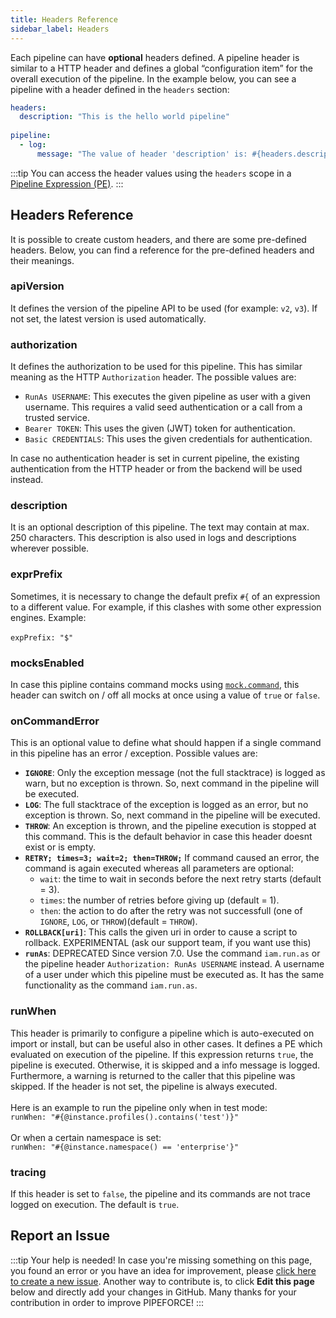 ```yaml
---
title: Headers Reference
sidebar_label: Headers
---
```


Each pipeline can have **optional** headers defined. A pipeline header is similar to a HTTP header and defines a global “configuration item” for the overall execution of the pipeline. In the example below, you can see a pipeline with a header defined in the `headers` section:

```yaml
headers:
  description: "This is the hello world pipeline"
  
pipeline:
  - log:
      message: "The value of header 'description' is: #{headers.description}"
```

:::tip
You can access the header values using the ``headers`` scope in a [Pipeline Expression (PE)](../api/pel).
:::

## Headers Reference

It is possible to create custom headers, and there are some pre-defined headers. Below, you can find a reference for the pre-defined headers and their meanings.

### apiVersion

It defines the version of the pipeline API to be used (for example: `v2`, `v3`). If not set, the latest version is used automatically.    
                                                                                        
### authorization

It defines the authorization to be used for this pipeline. This has similar meaning as the HTTP `Authorization` header. The possible values are:

*   `RunAs USERNAME`: This executes the given pipeline as user with a given username. This requires a valid seed authentication or a call from a trusted service.
*   `Bearer TOKEN`: This uses the given (JWT) token for authentication.
*   `Basic CREDENTIALS`: This uses the given credentials for authentication.

In case no authentication header is set in current pipeline, the existing authentication from the HTTP header or from the backend will be used instead. 

### description

It is an optional description of this pipeline. The text may contain at max. 250 characters. This description is also used in logs and descriptions wherever possible.                                                                                                 

### exprPrefix

Sometimes, it is necessary to change the default prefix `#{` of an expression to a different value. For example, if this clashes with some other expression engines. Example:<br/><br/>`expPrefix: "$"` 

### mocksEnabled

In case this pipline contains command mocks using [``mock.command``](../api/commands#mockcommand-v1), this header can switch on / off all mocks at once using a value of ``true`` or ``false``.                                                                                                     

### onCommandError

This is an optional value to define what should happen if a single command in this pipeline has an error / exception. Possible values are:

  * **`IGNORE`**: Only the exception message (not the full stacktrace) is logged as warn, but no exception is thrown. So, next command in the pipeline will be executed.
  * **`LOG`**: The full stacktrace of the exception is logged as an error, but no exception is thrown. So, next command in the pipeline will be executed.
  * **`THROW`**: An exception is thrown, and the pipeline execution is stopped at this command. This is the default behavior in case this header doesnt exist or is empty.
  * **`RETRY; times=3; wait=2; then=THROW;`** If command caused an error, the command is again executed whereas all parameters are optional:
    *   `wait`: the time to wait in seconds before the next retry starts (default = 3).
    *   `times`: the number of retries before giving up (default = 1).
    *   `then`: the action to do after the retry was not successfull (one of `IGNORE`, `LOG`, or `THROW`)(default = `THROW`).
  *   **`ROLLBACK[uri]`**: This calls the given uri in order to cause a script to rollback. EXPERIMENTAL (ask our support team, if you want use this)
  *   **`runAs`**: DEPRECATED Since version 7.0. Use the command `iam.run.as` or the pipeline header `Authorization: RunAs USERNAME` instead. A username of a user under which this pipeline must be executed as. It has the same functionality as the command `iam.run.as`.                                                                                                      

### runWhen

This header is primarily to configure a pipeline which is auto-executed on import or install, but can be useful also in other cases. It defines a PE which evaluated on execution of the pipeline. If this expression returns `true`, the pipeline is executed. Otherwise, it is skipped and a info message is logged. Furthermore, a warning is returned to the caller that this pipeline was skipped. If the header is not set, the pipeline is always executed.<br/><br/>Here is an example to run the pipeline only when in test mode:  <br/>`runWhen: "#{@instance.profiles().contains('test')}"`<br/><br/>Or when a certain namespace is set:  <br/>`runWhen: "#{@instance.namespace() == 'enterprise'}"`                                                                  

### tracing

If this header is set to `false`, the pipeline and its commands are not trace logged on execution. The default is `true`.     

## Report an Issue
:::tip Your help is needed!
In case you're missing something on this page, you found an error or you have an idea for improvement, please [click here to create a new issue](https://github.com/pipeforce/pipeforce.github.io/issues). Another way to contribute is, to click **Edit this page** below and directly add your changes in GitHub. Many thanks for your contribution in order to improve PIPEFORCE!
:::


